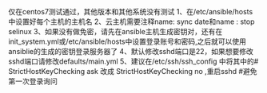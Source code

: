 仅在centos7测试通过，其他版本和其他系统没有测试
1、在/etc/ansible/hosts 中设置好每个主机的主机名
2、云主机需要注释name: sync date和name : stop selinux
3、如果没有做免密，请先在ansible主机生成密钥对，还有在init_system.yml或/etc/ansible/hosts中设置登录账号和密码,之后就可以使用ansiblie的生成的密钥登录服务器了
4、默认修改sshd端口是22，如果想要修改sshd端口请修改defaults/main.yml
5、建议在/etc/ssh/ssh_config 中将其中的# StrictHostKeyChecking ask 改成 StrictHostKeyChecking no ,重启sshd #避免第一次登录询问
